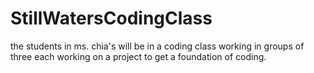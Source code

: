 # StillWatersCodingClass
the students in ms. chia's will be in a coding class working in groups of three each working on a project to get a foundation of coding.
